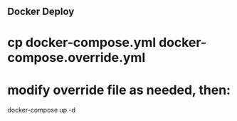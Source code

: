 ## Docker Deploy

# cp docker-compose.yml docker-compose.override.yml
# modify override file as needed, then:
docker-compose up -d